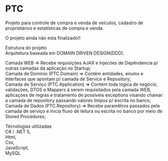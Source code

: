# PTC

Projeto para controle de compra e venda de veículos, cadastro de proprietários e estatísticas de compra e venda. <br />

O projeto ainda não esta finalizado!!

Estrutura do projeto<br />
Arquitetura baseada em DOMAIN DRIVEN DESIGN(DDD).<br />

Camada WEB => Recebe requisições AJAX e Injecões de Depêndencia p/ outras camadas da aplicação no Startup; <br />
Camada de Domínio (PTC.Domain) => Contém entidades, enums e Interfaces que apontam p/ camada de Service e Repository; <br />
Camada de Serviço (PTC.Application) => Contém toda lógica de negócio, validações, DTOS e Mappers à serem requisitados pela camada WEB, aplicações de regras e tratamento de possíveis exceptions visando chamar a camada de repository passando valores limpos p/ escrita no banco;<br />
Camada de Dados (PTC.Repository) => Recebe paramêtros passados pela camada de serviço e inicia fluxo de leitura ou escrita no banco por meio de Stored Procedures;<br />

 
Técnologias utilizadas<br />
  C# / .NET 5,<br />
  Html,<br />
  Css,<br />
  JavaScript,<br />
  MySQL
<br />


